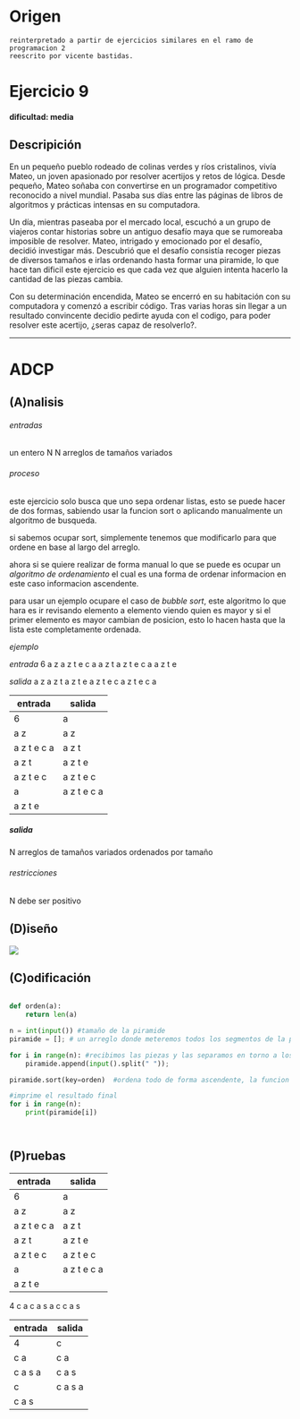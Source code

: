 # Origen  
    reinterpretado a partir de ejercicios similares en el ramo de programacion 2 
    reescrito por vicente bastidas.
# Ejercicio 9

#### dificultad: media 

## Descripición 

En un pequeño pueblo rodeado de colinas verdes y ríos cristalinos, vivía Mateo, un joven apasionado por resolver acertijos y retos de lógica. Desde pequeño, Mateo soñaba con convertirse en un programador competitivo reconocido a nivel mundial. Pasaba sus días entre las páginas de libros de algoritmos y prácticas intensas en su computadora.

Un día, mientras paseaba por el mercado local, escuchó a un grupo de viajeros contar historias sobre un antiguo desafío maya que se rumoreaba imposible de resolver. Mateo, intrigado y emocionado por el desafío, decidió investigar más. Descubrió que el desafío consistía recoger piezas de diversos tamaños e irlas ordenando hasta formar una piramide, lo que hace tan dificil este ejercicio es que cada vez que alguien intenta hacerlo la cantidad de las piezas cambia.

Con su determinación encendida, Mateo se encerró en su habitación con su computadora y comenzó a escribir código. 
Tras varias horas sin llegar a un resultado convincente decidio pedirte ayuda con el codigo, para poder resolver este acertijo, ¿seras capaz de resolverlo?. 




---

# ADCP

## (A)nalisis
###### entradas
un entero N 
N arreglos de tamaños variados 

###### proceso

este ejercicio solo busca que uno sepa ordenar listas, esto se puede hacer de dos formas, sabiendo usar la funcion sort o aplicando manualmente un algoritmo de busqueda.

si sabemos ocupar sort, simplemente tenemos que modificarlo para que ordene en base al largo del arreglo.

ahora si se quiere realizar de forma manual lo que se puede es ocupar un _algoritmo de ordenamiento_ el cual es una forma de ordenar informacion en este caso informacion ascendente. 

para usar un ejemplo ocupare el caso de _bubble sort_, este algoritmo lo que hara es ir revisando elemento a elemento viendo quien es mayor y si el primer elemento es mayor cambian de posicion, esto lo hacen hasta que la lista este completamente ordenada. 

*ejemplo*

*entrada*
6
a z 
a z t e c a
a z t 
a z t e c 
a 
a z t e 

*salida*
a z 
a z t 
a z t e 
a z t e c 
a z t e c a

| entrada | salida | 
|  ---  | ---  |
| 6       | a |
|a z |a z |
|a z t e c a|a z t |
|a z t |a z t e |
|a z t e c |a z t e c |
|a |a z t e c a|
|a z t e | |




##### salida 
N arreglos de tamaños variados ordenados por tamaño
###### restricciones 
N debe ser positivo
## (D)iseño

![](diagrama-diseño.png)


## (C)odificación

```py

def orden(a):
    return len(a)

n = int(input()) #tamaño de la piramide 
piramide = []; # un arreglo donde meteremos todos los segmentos de la piramide como lleguen 

for i in range(n): #recibimos las piezas y las separamos en torno a los espacios, esto para saber que tamaño tiene cada pieza
    piramide.append(input().split(" "));

piramide.sort(key=orden)  #ordena todo de forma ascendente, la funcion orden le indica que lo haga en torno al tamaño del arreglo de la piramide

#imprime el resultado final
for i in range(n):
    print(piramide[i])




```


## (P)ruebas 


| entrada | salida | 
|  ---  | ---  |
| 6       | a |
|a z |a z |
|a z t e c a|a z t |
|a z t |a z t e |
|a z t e c |a z t e c |
|a |a z t e c a|
|a z t e | |

4
c a 
c a s a
c 
c a s

|entrada|salida| 
|---|---|
|4 |c|
|c a |c a|
|c a s a |c a s |
|c  |c a s a|
|c a s| |
